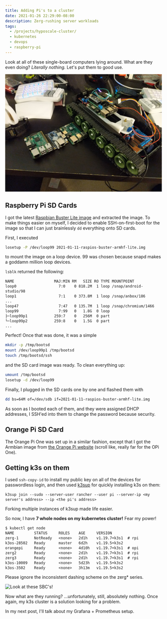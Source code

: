 ```yaml
---
title: Adding Pi's to a cluster
date: 2021-01-26 22:29:00-08:00
description: Zerg-rushing server workloads
tags:
  - /projects/hyposcale-cluster/
  - kubernetes
  - devops
  - raspberry-pi
---
```


Look at all of these single-board computers lying around. What are they even doing? _Literally nothing._ Let's put them to good use.

![Two Pi 3's, one Pi 2, and one Orange Pi one](./raw-pis.jpeg)

## Raspberry Pi SD Cards

I got the latest [Raspbian Buster Lite image](https://www.raspberrypi.org/software/operating-systems/) and extracted the image. To make things easier on myself, I decided to enable SSH-on-first-boot for the image so that I can just brainlessly `dd` everything onto SD cards.

First, I executed

```zsh
losetup -P /dev/loop99 2021-01-11-raspios-buster-armhf-lite.img
```

to mount the image on a loop device. 99 was chosen because snapd makes a goddamn million loop devices.

`lsblk` returned the following:

```
NAME                  MAJ:MIN RM   SIZE RO TYPE MOUNTPOINT
loop0                   7:0    0 818.2M  1 loop /snap/android-studio/98
loop1                   7:1    0 373.8M  1 loop /snap/anbox/186
...
loop47                  7:47   0 135.7M  1 loop /snap/chromium/1466
loop99                  7:99   0   1.8G  0 loop
├─loop99p1            259:7    0   256M  0 part
└─loop99p2            259:8    0   1.5G  0 part
...
```

Perfect! Once that was done, it was a simple

```zsh
mkdir -p /tmp/bootsd
mount /dev/loop99p1 /tmp/bootsd
touch /tmp/bootsd/ssh
```

and the SD card image was ready. To clean everything up:

```zsh
umount /tmp/bootsd
losetup -d /dev/loop99
```

Finally, I plugged in the SD cards one by one and flashed them with

```zsh
dd bs=64M of=/dev/sdb if=2021-01-11-raspios-buster-armhf-lite.img
```

As soon as I booted each of them, and they were assigned DHCP addresses, I SSH'ed into them to change the password because security.

## Orange Pi SD Card

The Orange Pi One was set up in a similar fashion, except that I got the Armbian image from [the Orange Pi website](http://www.orangepi.org/downloadresources/) (scroll like, really far for the OPi One).

## Getting k3s on them

I used `ssh-copy-id` to install my public key on all of the devices for passwordless login, and then used [k3sup](https://github.com/alexellis/k3sup) for quickly installing k3s on them:

```
k3sup join --sudo --server-user rancher --user pi --server-ip <my server's address> --ip <the pi's address>
```

Forking multiple instances of k3sup made life easier.

So now, I have **7 whole nodes on my kubernetes cluster!** Fear my power!

```
$ kubectl get node
NAME         STATUS     ROLES    AGE     VERSION
zerg-1       NotReady   <none>   2d1h    v1.19.7+k3s1  # rpi
k3os-28502   Ready      master   6d2h    v1.19.5+k3s2
orangepi     Ready      <none>   4d10h   v1.19.7+k3s1  # opi
zerg2        Ready      <none>   2d1h    v1.19.7+k3s1  # rpi
zerg3        Ready      <none>   2d1h    v1.19.7+k3s1  # rpi
k3os-10009   Ready      <none>   5d23h   v1.19.5+k3s2
k3os-3502    Ready      <none>   3h13m   v1.19.5+k3s2
```

Please ignore the inconsistent dashing scheme on the zerg\* series.

![Look at these SBC's!](./nodezzz.jpeg)

Now what are they running? ...unfortunately, still, absolutely nothing. Once again, my k3s cluster is a solution looking for a problem.

In my next post, I'll talk about my Grafana + Prometheus setup.

